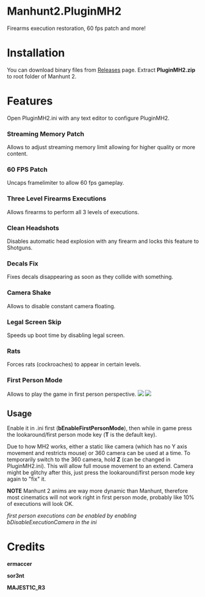 # Manhunt2.PluginMH2
Firearms execution restoration, 60 fps patch and more!

# Installation
You can download binary files from [Releases](https://github.com/ermaccer/Manhunt2.PluginMH2/releases) page. 
Extract **PluginMH2.zip** to root folder of Manhunt 2.

# Features

Open PluginMH2.ini with any text editor to configure PluginMH2.

### Streaming Memory Patch

Allows to adjust streaming memory limit allowing for higher quality or more content.

### 60 FPS Patch

Uncaps framelimiter to allow 60 fps gameplay.

### Three Level Firearms Executions

Allows firearms to perform all 3 levels of executions.

### Clean Headshots

Disables automatic head explosion with any firearm and locks this feature
to Shotguns.

### Decals Fix

Fixes decals disappearing as soon as they collide with something.

### Camera Shake

Allows to disable constant camera floating.

### Legal Screen Skip

Speeds up boot time by disabling legal screen.

### Rats

Forces rats (cockroaches) to appear in certain levels.

### First Person Mode

Allows to play the game in first person perspective.
![](https://i.imgur.com/1Pr2bcJ.png)
![](https://i.imgur.com/ppXmmsS.png)

## Usage
Enable it in .ini first (**bEnableFirstPersonMode**), then while in game press the lookaround/first person mode key (**T** is the default key).

Due to how MH2 works, either a static like camera (which has no Y axis movement and restricts mouse) or 360 camera can be used at a time. To
temporarily switch to the 360 camera, hold **Z** (can be changed in PluginMH2.ini). This will allow full mouse movement to an extend. 
Camera might be glitchy after this, just press the lookaround/first person mode key again to "fix" it.

**NOTE** Manhunt 2 anims are way more dynamic than Manhunt, therefore most cinematics will not work right in first person mode, probably like 10% of executions will look OK. 

*first person executions can be enabled by enabling bDisableExecutionCamera in the ini*




# Credits

**ermaccer**

**sor3nt**

**MAJEST1C_R3**
